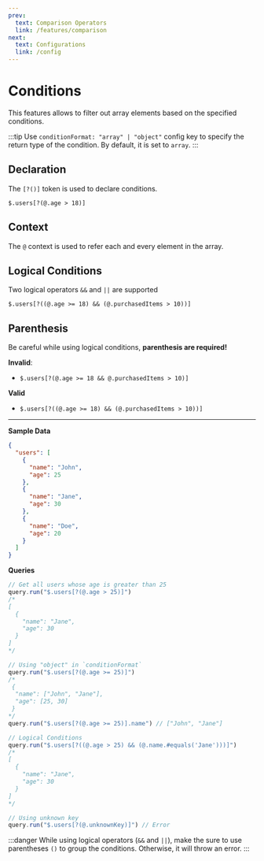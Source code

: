 ```yaml
---
prev:
  text: Comparison Operators
  link: /features/comparison
next:
  text: Configurations
  link: /config
---
```


# Conditions

This features allows to filter out array elements based on the specified conditions.

:::tip
Use `conditionFormat: "array" | "object"` config key to specify the return type of the condition. By default, it is set to `array`.
:::

## Declaration
The `[?()]` token is used to declare conditions.

`$.users[?(@.age > 18)]`

## Context
The `@` context is used to refer each and every element in the array.

## Logical Conditions
Two logical operators `&&` and `||` are supported

`$.users[?((@.age >= 18) && (@.purchasedItems > 10))]`

## Parenthesis
Be careful while using logical conditions, **parenthesis are required!**

**Invalid**:
  - `$.users[?(@.age >= 18 && @.purchasedItems > 10)]`

**Valid**
 - `$.users[?((@.age >= 18) && (@.purchasedItems > 10))]`

---

**Sample Data**

```json
{
  "users": [
    {
      "name": "John",
      "age": 25
    },
    {
      "name": "Jane",
      "age": 30
    },
    {
      "name": "Doe",
      "age": 20
    }
  ]
}
```

**Queries**

```ts
// Get all users whose age is greater than 25
query.run("$.users[?(@.age > 25)]")
/*
[
  {
    "name": "Jane",
    "age": 30
  }
]
*/

// Using "object" in `conditionFormat`
query.run("$.users[?(@.age >= 25)]")
/*
 {
  "name": ["John", "Jane"],
  "age": [25, 30]
 }
*/
query.run("$.users[?(@.age >= 25)].name") // ["John", "Jane"]

// Logical Conditions
query.run("$.users[?((@.age > 25) && (@.name.#equals('Jane')))]")
/*
[
  {
    "name": "Jane",
    "age": 30
  }
]
*/

// Using unknown key
query.run("$.users[?(@.unknownKey)]") // Error
```

:::danger
While using logical operators (`&&` and `||`), make the sure to use parentheses `()` to group the conditions. Otherwise, it will throw an error.
:::
